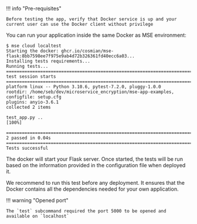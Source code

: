 !!! info "Pre-requisites"

    Before testing the app, verify that Docker service is up and your current user can use the Docker client without privilege


You can run your application inside the same Docker as MSE environment:

```{.console}
$ mse cloud localtest
Starting the docker: ghcr.io/cosmian/mse-flask:8bb7598ee7f975e9ab4d72b326361fd40ecc6a03...
Installing tests requirements...
Running tests...
========================================================================================================================= test session starts ==========================================================================================================================
platform linux -- Python 3.10.6, pytest-7.2.0, pluggy-1.0.0
rootdir: /home/seb/dev/microservice_encryption/mse-app-examples, configfile: setup.cfg
plugins: anyio-3.6.1
collected 2 items                                                                                                                                                                                                                                                      

test_app.py ..                                                                                                                                                                                                                                                   [100%]

========================================================================================================================== 2 passed in 0.04s ===========================================================================================================================
Tests successful
```

The docker will start your Flask server. Once started, the tests will be run based on the information provided in the configuration file when deployed it. 

We recommend to run this test before any deployment.
It ensures that the Docker contains all the dependencies needed for your own application.


!!! warning "Opened port"

    The `test` subcommand required the port 5000 to be opened and available on `localhost`


